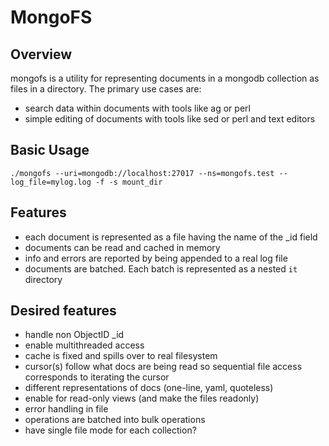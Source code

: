 # MongoFS

## Overview

mongofs is a utility for representing documents in a mongodb collection as files in a directory. The primary use cases are:
- search data within documents with tools like ag or perl
- simple editing of documents with tools like sed or perl and text editors

## Basic Usage
```
./mongofs --uri=mongodb://localhost:27017 --ns=mongofs.test --log_file=mylog.log -f -s mount_dir
```

## Features
- each document is represented as a file having the name of the _id field
- documents can be read and cached in memory
- info and errors are reported by being appended to a real log file
- documents are batched. Each batch is represented as a nested `it` directory

## Desired features
- handle non ObjectID _id
- enable multithreaded access
- cache is fixed and spills over to real filesystem
- cursor(s) follow what docs are being read so sequential file access corresponds to iterating the cursor
- different representations of docs (one-line, yaml, quoteless)
- enable for read-only views (and make the files readonly)
- error handling in file
- operations are batched into bulk operations
- have single file mode for each collection?

